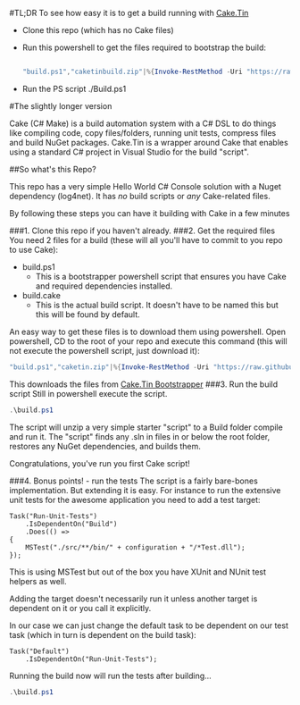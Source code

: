 #TL;DR
To see how easy it is to get a build running with [Cake.Tin](https://github.com/CakeTin/Cake.Tin)

* Clone this repo (which has no Cake files)

* Run this powershell to get the files required to bootstrap the build:
	```PowerShell

	"build.ps1","caketinbuild.zip"|%{Invoke-RestMethod -Uri "https://raw.githubusercontent.com/CakeTin/Cake.Tin.Bootstrapper/master/res/scripts/$($_)" -OutFile $_}
	```
* Run the PS script ./Build.ps1

#The slightly longer version

Cake (C# Make) is a build automation system with a C# DSL to do things like compiling code, copy files/folders, running unit tests, compress files and build NuGet packages.
Cake.Tin is a wrapper around Cake that enables using a standard C# project in Visual Studio for the build "script".

##So what's this Repo?

This repo has a very simple Hello World C# Console solution with a Nuget dependency (log4net). It has *no* build scripts or *any* Cake-related files.

By following these steps you can have it building with Cake in a few minutes

###1. Clone this repo 
if you haven't already.
###2. Get the required files
You need 2 files for a build (these will all you'll have to commit to you repo to use Cake):
* build.ps1
  * This is a bootstrapper powershell script that ensures you have Cake and required dependencies installed.
* build.cake
  * This is the actual build script. It doesn't have to be named this but this will be found by default.

An easy way to get these files is to download them using powershell. 
Open powershell, CD to the root of your repo and execute this command (this will not execute the powershell script, just download it):
```PowerShell
"build.ps1","caketin.zip"|%{Invoke-RestMethod -Uri "https://raw.githubusercontent.com/CakeTin/Cake.Tin.Bootstrapper/master/res/scripts/$($_)" -OutFile $_}
```

This downloads the files from [Cake.Tin Bootstrapper](https://github.com/CakeTin/Cake.Tin.Bootstrapper/)
###3. Run the build script
Still in powershell execute the script. 
```PowerShell
.\build.ps1
```

The script will unzip a very simple starter "script" to a Build folder compile and run it. 
The "script" finds any .sln in files in or below the root folder, restores any NuGet dependencies, and builds them.


Congratulations, you've run you first Cake script!

###4. Bonus points! - run the tests
The script is a fairly bare-bones implementation. But extending it is easy. For instance to run the extensive unit tests for the awesome application you need to add a test target:
```CSharp
Task("Run-Unit-Tests")
    .IsDependentOn("Build")
    .Does(() =>
{
    MSTest("./src/**/bin/" + configuration + "/*Test.dll");
});
```
This is using MSTest but out of the box you have XUnit and NUnit test helpers as well.

Adding the target doesn't necessarily run it unless another target is dependent on it or you call it explicitly.

In our case we can just change the default task to be dependent on our test task (which in turn is dependent on the build task):
```CSharp
Task("Default")
    .IsDependentOn("Run-Unit-Tests");
```
Running the build now will run the tests after building...
```PowerShell
.\build.ps1
```
